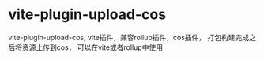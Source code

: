 # vite-plugin-upload-cos
vite-plugin-upload-cos,  vite插件，兼容rollup插件，cos插件， 打包构建完成之后将资源上传到cos， 可以在vite或者rollup中使用


